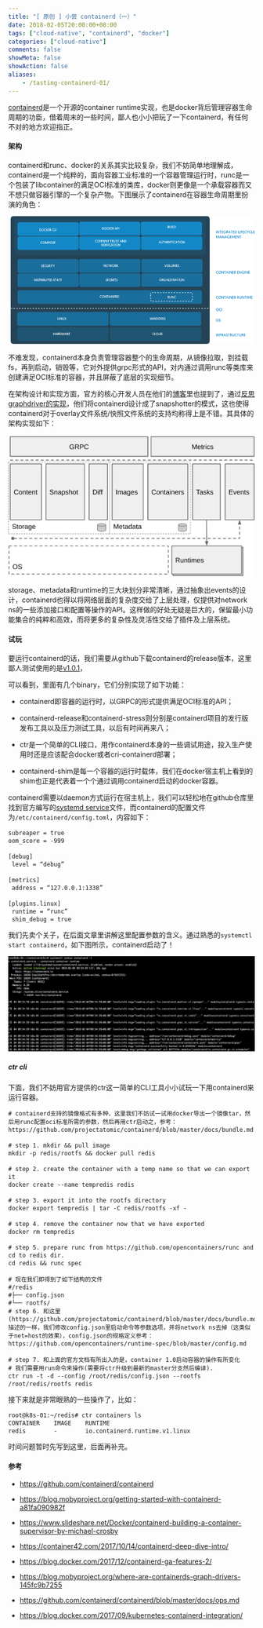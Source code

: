 ```yaml
---
title: "[ 原创 ] 小尝 containerd（一）"
date: 2018-02-05T20:00:00+08:00
tags: ["cloud-native", "containerd", "docker"]
categories: ["cloud-native"]
comments: false
showMeta: false
showAction: false
aliases:
    - /tasting-containerd-01/
---
```


[containerd](https://containerd.io/)是一个开源的container runtime实现，也是docker背后管理容器生命周期的功臣，借着周末的一些时间，鄙人也小小把玩了一下containerd，有任何不对的地方欢迎指正。

<!--more-->

#### 架构

containerd和runc、docker的关系其实比较复杂，我们不妨简单地理解成，containerd是一个纯粹的，面向容器工业标准的一个容器管理运行时，runc是一个包装了libcontainer的满足OCI标准的类库，docker则更像是一个承载容器而又不想只做容器引擎的一个复杂产物。下图展示了containerd在容器生命周期里扮演的角色：

![layout](/images/2018/Feb/layout-1.png)

不难发现，containerd本身负责管理容器整个的生命周期，从镜像拉取，到挂载fs，再到启动，销毁等，它对外提供grpc形式的API，对内通过调用runc等类库来创建满足OCI标准的容器，并且屏蔽了底层的实现细节。

在架构设计和实现方面，官方的核心开发人员在他们的[博客](https://blog.docker.com/2017/12/containerd-ga-features-2/)里也提到了，通过[反思graphdriver的实现](https://blog.mobyproject.org/where-are-containerds-graph-drivers-145fc9b7255)，他们将containerd设计成了snapshotter的模式，这也使得containerd对于overlay文件系统/快照文件系统的支持均称得上是不错。其具体的架构实现如下：

![arch](/images/2018/Feb/architecture-1.png)

storage、metadata和runtime的三大块划分非常清晰，通过抽象出events的设计，containerd也得以将网络层面的复杂度交给了上层处理，仅提供对network ns的一些添加接口和配置等操作的API。这样做的好处无疑是巨大的，保留最小功能集合的纯粹和高效，而将更多的复杂性及灵活性交给了插件及上层系统。

#### 试玩

要运行containerd的话，我们需要从github下载containerd的release版本，这里鄙人测试使用的是[v1.0.1](https://github.com/containerd/containerd/releases/download/v1.0.1/containerd-1.0.1.linux-amd64.tar.gz)，

可以看到，里面有几个binary，它们分别实现了如下功能：

* containerd即容器的运行时，以GRPC的形式提供满足OCI标准的API；

* containerd-release和containerd-stress则分别是containerd项目的发行版发布工具以及压力测试工具，以后有时间再来八；

* ctr是一个简单的CLI接口，用作containerd本身的一些调试用途，投入生产使用时还是应该配合docker或者cri-containerd部署；

* containerd-shim是每一个容器的运行时载体，我们在docker宿主机上看到的shim也正是代表着一个个通过调用containerd启动的docker容器。

containerd需要以daemon方式运行在宿主机上，我们可以轻松地在github仓库里找到官方编写的[systemd service](https://github.com/containerd/containerd/blob/master/containerd.service)文件，而containerd的配置文件为`/etc/containerd/config.toml`，内容如下：

```
subreaper = true
oom_score = -999

[debug]
 level = “debug”

[metrics]
 address = “127.0.0.1:1338”

[plugins.linux]
 runtime = “runc”
 shim_debug = true
```

我们先卖个关子，在后面文章里讲解这里配置参数的含义。通过熟悉的`systemctl start containerd`，如下图所示，containerd启动了！

![containerd-service](/images/2018/Feb/containerd.jpg)

##### ctr cli

下面，我们不妨用官方提供的ctr这一简单的CLI工具小小试玩一下用containerd来运行容器。

```
# containerd支持的镜像格式有多种，这里我们不妨试一试用docker导出一个镜像tar，然后用runc配置oci标准所需的参数，然后再用ctr启动之，参考：https://github.com/projectatomic/containerd/blob/master/docs/bundle.md

# step 1. mkdir && pull image
mkdir -p redis/rootfs && docker pull redis

# step 2. create the container with a temp name so that we can export it
docker create --name tempredis redis

# step 3. export it into the rootfs directory
docker export tempredis | tar -C redis/rootfs -xf -

# step 4. remove the container now that we have exported
docker rm tempredis

# step 5. prepare runc from https://github.com/opencontainers/runc and cd to redis dir.
cd redis && runc spec

# 现在我们即得到了如下结构的文件
#/redis
#├── config.json
#└── rootfs/
# step 6. 和这里(https://github.com/projectatomic/containerd/blob/master/docs/bundle.md#edits)描述的一样，我们修改config.json里启动命令等参数选项，并将network ns去掉（这类似于net=host的效果），config.json的规格定义参考：https://github.com/opencontainers/runtime-spec/blob/master/config.md

# step 7. 和上面的官方文档有所出入的是，container 1.0启动容器的操作有所变化
# 我们需要用run命令来操作(需要将ctr升级到最新的master分支然后编译).
ctr run -t -d --config /root/redis/config.json --rootfs /root/redis/rootfs redis
```

接下来就是非常眼熟的一些操作了，比如：

```
root@k8s-01:~/redis# ctr containers ls
CONTAINER    IMAGE    RUNTIME
redis        -        io.containerd.runtime.v1.linux
```

时间问题暂时先写到这里，后面再补充。

#### 参考

* https://github.com/containerd/containerd

* https://blog.mobyproject.org/getting-started-with-containerd-a81fa090982f

* https://www.slideshare.net/Docker/containerd-building-a-container-supervisor-by-michael-crosby

* https://container42.com/2017/10/14/containerd-deep-dive-intro/

* https://blog.docker.com/2017/12/containerd-ga-features-2/

* https://blog.mobyproject.org/where-are-containerds-graph-drivers-145fc9b7255

* https://github.com/containerd/containerd/blob/master/docs/ops.md

* https://blog.docker.com/2017/09/kubernetes-containerd-integration/
